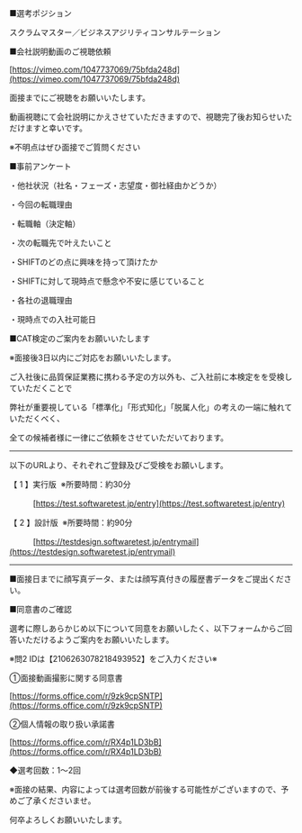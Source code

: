 ■選考ポジション

スクラムマスター／ビジネスアジリティコンサルテーション

■会社説明動画のご視聴依頼

[https://vimeo.com/1047737069/75bfda248d](https://vimeo.com/1047737069/75bfda248d)

面接までにご視聴をお願いいたします。

動画視聴にて会社説明にかえさせていただきますので、視聴完了後お知らせいただけますと幸いです。

※不明点はぜひ面接でご質問ください

■事前アンケート

・他社状況（社名・フェーズ・志望度・御社経由かどうか）

・今回の転職理由

・転職軸（決定軸）

・次の転職先で叶えたいこと

・SHIFTのどの点に興味を持って頂けたか

・SHIFTに対して現時点で懸念や不安に感じていること

・各社の退職理由

・現時点での入社可能日

■CAT検定のご案内をお願いいたします

※面接後3日以内にご対応をお願いいたします。

ご入社後に品質保証業務に携わる予定の方以外も、ご入社前に本検定をを受検していただくことで

弊社が重要視している「標準化」「形式知化」「脱属人化」の考えの一端に触れていただくべく、

全ての候補者様に一律にご依頼をさせていただいております。

----------------------------------------------------

以下のURLより、それぞれご登録及びご受検をお願いします。

【 1 】実行版  ※所要時間：約30分 

　　　[https://test.softwaretest.jp/entry](https://test.softwaretest.jp/entry)

【 2 】設計版  ※所要時間：約90分

　　　[https://testdesign.softwaretest.jp/entrymail](https://testdesign.softwaretest.jp/entrymail)

----------------------------------------------------

■面接日までに顔写真データ、または顔写真付きの履歴書データをご提出ください。

■同意書のご確認

選考に際しあらかじめ以下について同意をお願いしたく、以下フォームからご回答いただけるようご案内をお願いいたします。

※問2 IDは【2106263078218493952】をご入力ください※

①面接動画撮影に関する同意書

[https://forms.office.com/r/9zk9cpSNTP](https://forms.office.com/r/9zk9cpSNTP)

②個人情報の取り扱い承諾書

[https://forms.office.com/r/RX4p1LD3bB](https://forms.office.com/r/RX4p1LD3bB)

◆選考回数：1～2回

※面接の結果、内容によっては選考回数が前後する可能性がございますので、予めご了承くださいませ。

何卒よろしくお願いいたします。